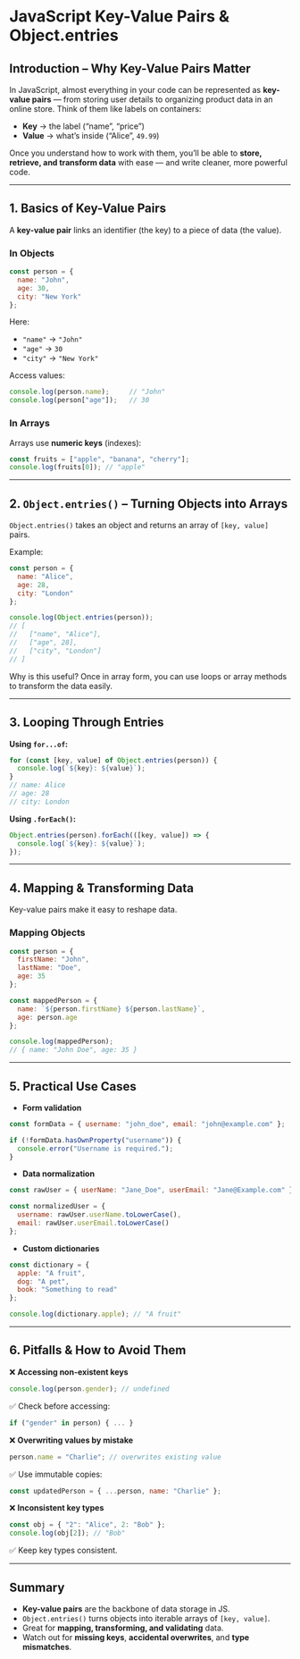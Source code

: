 # **JavaScript Key-Value Pairs & Object.entries**

## Introduction – Why Key-Value Pairs Matter

In JavaScript, almost everything in your code can be represented as **key-value pairs** — from storing user details to organizing product data in an online store.
Think of them like labels on containers:

* **Key** → the label (“name”, “price”)
* **Value** → what’s inside (“Alice”, `49.99`)

Once you understand how to work with them, you’ll be able to **store, retrieve, and transform data** with ease — and write cleaner, more powerful code.

---

## 1. Basics of Key-Value Pairs

A **key-value pair** links an identifier (the key) to a piece of data (the value).

### In Objects

```js
const person = {
  name: "John",
  age: 30,
  city: "New York"
};
```

Here:

* `"name"` → `"John"`
* `"age"` → `30`
* `"city"` → `"New York"`

Access values:

```js
console.log(person.name);     // "John"
console.log(person["age"]);   // 30
```

### In Arrays

Arrays use **numeric keys** (indexes):

```js
const fruits = ["apple", "banana", "cherry"];
console.log(fruits[0]); // "apple"
```

---

## 2. `Object.entries()` – Turning Objects into Arrays

`Object.entries()` takes an object and returns an array of `[key, value]` pairs.

Example:

```js
const person = {
  name: "Alice",
  age: 28,
  city: "London"
};

console.log(Object.entries(person));
// [
//   ["name", "Alice"],
//   ["age", 28],
//   ["city", "London"]
// ]
```

Why is this useful?
Once in array form, you can use loops or array methods to transform the data easily.

---

## 3. Looping Through Entries

**Using `for...of`:**

```js
for (const [key, value] of Object.entries(person)) {
  console.log(`${key}: ${value}`);
}
// name: Alice
// age: 28
// city: London
```

**Using `.forEach()`:**

```js
Object.entries(person).forEach(([key, value]) => {
  console.log(`${key}: ${value}`);
});
```

---

## 4. Mapping & Transforming Data

Key-value pairs make it easy to reshape data.

### Mapping Objects

```js
const person = {
  firstName: "John",
  lastName: "Doe",
  age: 35
};

const mappedPerson = {
  name: `${person.firstName} ${person.lastName}`,
  age: person.age
};

console.log(mappedPerson);
// { name: "John Doe", age: 35 }
```



---

## 5. Practical Use Cases

* **Form validation**

```js
const formData = { username: "john_doe", email: "john@example.com" };

if (!formData.hasOwnProperty("username")) {
  console.error("Username is required.");
}
```

* **Data normalization**

```js
const rawUser = { userName: "Jane_Doe", userEmail: "Jane@Example.com" };

const normalizedUser = {
  username: rawUser.userName.toLowerCase(),
  email: rawUser.userEmail.toLowerCase()
};
```

* **Custom dictionaries**

```js
const dictionary = {
  apple: "A fruit",
  dog: "A pet",
  book: "Something to read"
};

console.log(dictionary.apple); // "A fruit"
```

---

## 6. Pitfalls & How to Avoid Them

❌ **Accessing non-existent keys**

```js
console.log(person.gender); // undefined
```

✅ Check before accessing:

```js
if ("gender" in person) { ... }
```

❌ **Overwriting values by mistake**

```js
person.name = "Charlie"; // overwrites existing value
```

✅ Use immutable copies:

```js
const updatedPerson = { ...person, name: "Charlie" };
```

❌ **Inconsistent key types**

```js
const obj = { "2": "Alice", 2: "Bob" };
console.log(obj[2]); // "Bob"
```

✅ Keep key types consistent.

---

## Summary

* **Key-value pairs** are the backbone of data storage in JS.
* `Object.entries()` turns objects into iterable arrays of `[key, value]`.
* Great for **mapping, transforming, and validating** data.
* Watch out for **missing keys**, **accidental overwrites**, and **type mismatches**.


